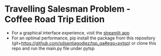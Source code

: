 # Travelling Salesman Problem - Coffee Road Trip Edition

- For a graphical interface experience, visit the [streamlit app](https://share.streamlit.io/sdsantiagodiez/tsp_ga/main/app/main.py)
- For an optimal performance, pip install the package from this repository (git+https://github.com/sdsantiagodiez/tsp_ga#egg=pytsp) or clone this repo and run the main.py file under pytsp
